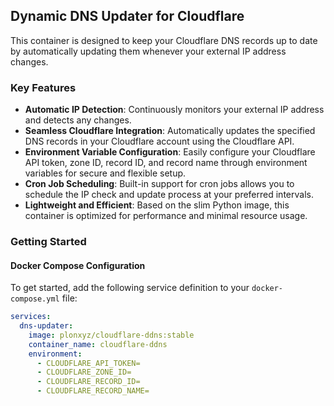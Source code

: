 ## Dynamic DNS Updater for Cloudflare

This container is designed to keep your Cloudflare DNS records up to date by automatically updating them whenever your external IP address changes.

### Key Features

- **Automatic IP Detection**: Continuously monitors your external IP address and detects any changes.
- **Seamless Cloudflare Integration**: Automatically updates the specified DNS records in your Cloudflare account using the Cloudflare API.
- **Environment Variable Configuration**: Easily configure your Cloudflare API token, zone ID, record ID, and record name through environment variables for secure and flexible setup.
- **Cron Job Scheduling**: Built-in support for cron jobs allows you to schedule the IP check and update process at your preferred intervals.
- **Lightweight and Efficient**: Based on the slim Python image, this container is optimized for performance and minimal resource usage.

### Getting Started

#### Docker Compose Configuration

To get started, add the following service definition to your `docker-compose.yml` file:

```yaml
services:
  dns-updater:
    image: plonxyz/cloudflare-ddns:stable
    container_name: cloudflare-ddns
    environment:
      - CLOUDFLARE_API_TOKEN= 
      - CLOUDFLARE_ZONE_ID=
      - CLOUDFLARE_RECORD_ID=
      - CLOUDFLARE_RECORD_NAME=
